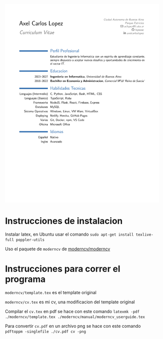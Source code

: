 [![cv](./cv.png)](https://lopezac.github.io/cv/)

# Instrucciones de instalacion

Instalar latex, en Ubuntu usar el comando `sudo apt-get install texlive-full poppler-utils`

Uso el paquete de `moderncv` de [moderncv/moderncv](https://github.com/moderncv/moderncv)

# Instrucciones para correr el programa

`moderncv/template.tex` es el template original

`moderncv/cv.tex` es mi cv, una modificacion del template original

Compilar el `cv.tex` en pdf se hace con este comando `latexmk -pdf ./moderncv/template.tex ./moderncv/manual/moderncv_userguide.tex`

Para convertir `cv.pdf` en un archivo png se hace con este comando `pdftoppm -singlefile ./cv.pdf cv -png`
